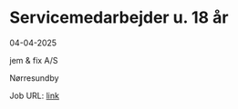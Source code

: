 # Servicemedarbejder u. 18 år
04-04-2025

jem & fix A/S

Nørresundby

Job URL: [link](https://career.jemogfix.dk/jobs/5768490-servicemedarbejder-u-18-ar)


